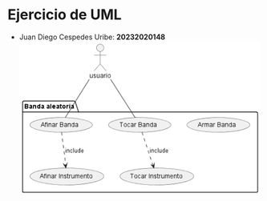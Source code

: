 # Ejercicio de UML
- Juan Diego Cespedes Uribe: __20232020148__
![caso de uso](out\caso_uso_banda\caso_uso_banda.png) 